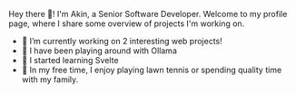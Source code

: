 Hey there 👋! I'm Akin, a Senior Software Developer. Welcome to my profile page, where I share some overview of projects I'm working on.


- 🔭 I’m currently working on 2 interesting web projects!
- 🚀 I have been playing around with Ollama
- 🧐 I started learning Svelte
- 🌭 In my free time, I enjoy playing lawn tennis or spending quality time with my family.
